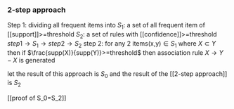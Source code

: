 ### 2-step approach
Step 1:
dividing all frequent items into
$S_1:$ a set of all frequent item of [[support]]>=threshold
$S_2:$ a set of rules with [[confidence]]>=threshold
$step1 \to S_1 \to step2 \to S_2$
step 2:
for any 2 items(x,y)$\in S_1$ where
$X \subset Y$ then if $\frac{supp(X)}{supp(Y)}>=threshold$ then
 association rule $X \to Y-X$ is generated
 
let the result of this approach is $S_0$ and the result of the [[2-step approach]] is $S_2$

[[proof of S_0=S_2]]